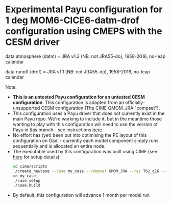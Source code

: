 # Experimental Payu configuration for 1 deg MOM6-CICE6-datm-drof configuration using CMEPS with the CESM driver

data atmosphere (datm) = JRA v1.3 (NB: not JRA55-do), 1958-2016, no-leap calendar

data runoff (drof) = JRA v1.1 (NB: not JRA55-do), 1958-2016, no-leap calendar

Note:
- **This is an untested Payu configuration for an untested CESM configuration**. This configuration is adapted from an officially-unsupported CESM configuration (The CIME GMOM_JRA "compset").
- This configuration uses a Payu driver that does not currently exist in the main Payu repo. We're working to include it, but in the meantime those wanting to play with this configuration will need to use the version of Payu in [this](https://github.com/dougiesquire/payu/tree/cesm_cmeps) branch - see instructions [here](https://github.com/COSIMA/access-om3/issues/15#issuecomment-1463219077).
- No effort has (yet) been put into optimising the PE layout of this configuration on Gadi - currently each model component simply runs sequentially and is allocated an entire node.
- The executable used by this configuration was built using CIME (see [here](https://forum.access-hive.org.au/t/cesm-configurations-on-gadi-using-cime/115) for setup details):
  ```bash
  cd cime/scripts
  ./create_newcase --case my_case --compset GMOM_JRA --res T62_g16 --machine gadi --run-unsupported
  cd my_case
  ./case.setup
  ./case.build
  ```
- By default, this configuration will advance 1 month per model run
